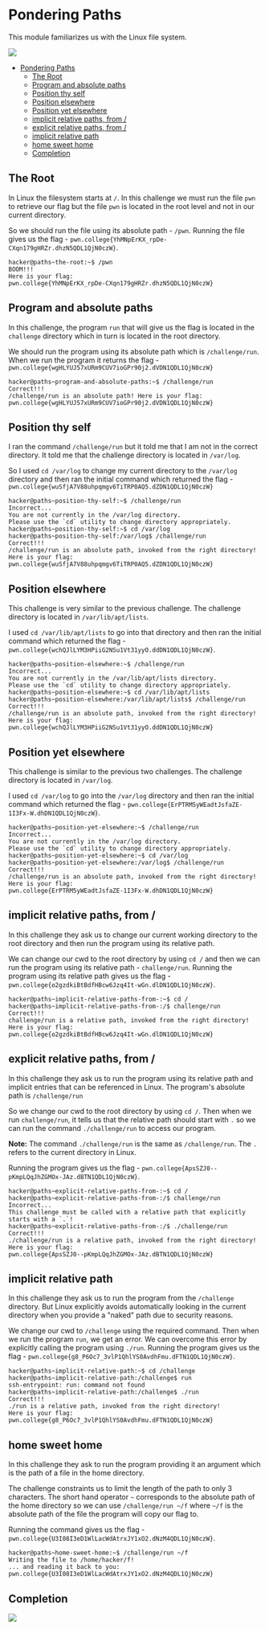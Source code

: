 # Pondering Paths

This module familiarizes us with the Linux file system.

![](https://i.imgur.com/AFklwkH.png)

- [Pondering Paths](#pondering-paths)
  - [The Root](#the-root)
  - [Program and absolute paths](#program-and-absolute-paths)
  - [Position thy self](#position-thy-self)
  - [Position elsewhere](#position-elsewhere)
  - [Position yet elsewhere](#position-yet-elsewhere)
  - [implicit relative paths, from /](#implicit-relative-paths-from-)
  - [explicit relative paths, from /](#explicit-relative-paths-from-)
  - [implicit relative path](#implicit-relative-path)
  - [home sweet home](#home-sweet-home)
  - [Completion](#completion)

## The Root

In Linux the filesystem starts at `/`. In this challenge we must run the file `pwn` to retrieve our flag but the file `pwn` is located in the root level and not in our current directory.

So we should run the file using its absolute path - `/pwn`. Running the file gives us the flag - `pwn.college{YhMNpErKX_rpDe-CXqn179gHRZr.dhzN5QDL1QjN0czW}`.
```
hacker@paths~the-root:~$ /pwn
BOOM!!!
Here is your flag:
pwn.college{YhMNpErKX_rpDe-CXqn179gHRZr.dhzN5QDL1QjN0czW}
```
## Program and absolute paths

In this challenge, the program `run` that will give us the flag is located in the `challenge` directory which in turn is located in the root directory. 

We should run the program using its absolute path which is `/challenge/run`. When we run the program it returns the flag - `pwn.college{wgHLYUJ57xURm9CUV7ioGPr90j2.dVDN1QDL1QjN0czW}`
```
hacker@paths~program-and-absolute-paths:~$ /challenge/run
Correct!!!
/challenge/run is an absolute path! Here is your flag:
pwn.college{wgHLYUJ57xURm9CUV7ioGPr90j2.dVDN1QDL1QjN0czW}

```
## Position thy self

I ran the command `/challenge/run` but it told me that I am not in the correct directory. It told me that the challenge directory is located in `/var/log`.

So I used `cd /var/log` to change my current directory to the `/var/log` directory and then ran the initial command which returned the flag - `pwn.college{wuSfjA7V88uhpqmgv6TiTRP0AQ5.dZDN1QDL1QjN0czW}`
```
hacker@paths~position-thy-self:~$ /challenge/run
Incorrect...
You are not currently in the /var/log directory.
Please use the `cd` utility to change directory appropriately.
hacker@paths~position-thy-self:~$ cd /var/log 
hacker@paths~position-thy-self:/var/log$ /challenge/run
Correct!!!
/challenge/run is an absolute path, invoked from the right directory!
Here is your flag:
pwn.college{wuSfjA7V88uhpqmgv6TiTRP0AQ5.dZDN1QDL1QjN0czW}

```
## Position elsewhere

This challenge is very similar to the previous challenge. The challenge directory is located in `/var/lib/apt/lists`.

I used `cd /var/lib/apt/lists` to go into that directory and then ran the initial command which returned the flag - `pwn.college{wchQJlLYM3HPiiG2NSu1Vt31yyO.ddDN1QDL1QjN0czW}`.
```
hacker@paths~position-elsewhere:~$ /challenge/run
Incorrect...
You are not currently in the /var/lib/apt/lists directory.
Please use the `cd` utility to change directory appropriately.
hacker@paths~position-elsewhere:~$ cd /var/lib/apt/lists
hacker@paths~position-elsewhere:/var/lib/apt/lists$ /challenge/run
Correct!!!
/challenge/run is an absolute path, invoked from the right directory!
Here is your flag:
pwn.college{wchQJlLYM3HPiiG2NSu1Vt31yyO.ddDN1QDL1QjN0czW}
```
## Position yet elsewhere

This challenge is similar to the previous two challenges. The challenge directory is located in `/var/log`.

I used `cd /var/log` to go into the `/var/log` directory and then ran the initial command which returned the flag - `pwn.college{ErPTRM5yWEadtJsfaZE-1I3Fx-W.dhDN1QDL1QjN0czW}`.
```
hacker@paths~position-yet-elsewhere:~$ /challenge/run
Incorrect...
You are not currently in the /var/log directory.
Please use the `cd` utility to change directory appropriately.
hacker@paths~position-yet-elsewhere:~$ cd /var/log
hacker@paths~position-yet-elsewhere:/var/log$ /challenge/run
Correct!!!
/challenge/run is an absolute path, invoked from the right directory!
Here is your flag:
pwn.college{ErPTRM5yWEadtJsfaZE-1I3Fx-W.dhDN1QDL1QjN0czW}
```
## implicit relative paths, from /

In this challenge they ask us to change our current working directory to the root directory and then run the program using its relative path. 

We can change our cwd to the root directory by using `cd /` and then we can run the program using its relative path - `challenge/run`. Running the program using its relative path gives us the flag - `pwn.college{o2gzdkiBtBdfHBcw6Jzq4It-wGn.dlDN1QDL1QjN0czW}`.
```
hacker@paths~implicit-relative-paths-from-:~$ cd /
hacker@paths~implicit-relative-paths-from-:/$ challenge/run
Correct!!!
challenge/run is a relative path, invoked from the right directory!
Here is your flag:
pwn.college{o2gzdkiBtBdfHBcw6Jzq4It-wGn.dlDN1QDL1QjN0czW}
```
## explicit relative paths, from /

In this challenge they ask us to run the program using its relative path and implicit entries that can be referenced in Linux. The program's absolute path is `/challenge/run`

So we change our cwd to the root directory by using `cd /`. Then when we run `challenge/run`, it tells us that the relative path should start with `.` so we can run the command `./challenge/run` to access our program. 

**Note:**
The command `./challenge/run` is the same as `/challenge/run`. The `.` refers to the current directory in Linux.

Running the program gives us the flag - `pwn.college{ApsSZJ0--pKmpLQqJhZGMOx-JAz.dBTN1QDL1QjN0czW}`.
```
hacker@paths~explicit-relative-paths-from-:~$ cd /
hacker@paths~explicit-relative-paths-from-:/$ challenge/run
Incorrect...
This challenge must be called with a relative path that explicitly starts with a `.`!
hacker@paths~explicit-relative-paths-from-:/$ ./challenge/run
Correct!!!
./challenge/run is a relative path, invoked from the right directory!
Here is your flag:
pwn.college{ApsSZJ0--pKmpLQqJhZGMOx-JAz.dBTN1QDL1QjN0czW}
```
## implicit relative path

In this challenge they ask us to run the program from the `/challenge` directory. But Linux explicitly avoids automatically looking in the current directory when you provide a "naked" path due to security reasons.

We change our cwd to `/challenge` using the required command. Then when we run the program `run`, we get an error. We can overcome this error by explicitly calling the program using `./run`. Running the program gives us the flag - `pwn.college{g8_P6Oc7_3vlP1QhlYS0AvdhFmu.dFTN1QDL1QjN0czW}`.
```
hacker@paths~implicit-relative-path:~$ cd /challenge
hacker@paths~implicit-relative-path:/challenge$ run
ssh-entrypoint: run: command not found
hacker@paths~implicit-relative-path:/challenge$ ./run
Correct!!!
./run is a relative path, invoked from the right directory!
Here is your flag:
pwn.college{g8_P6Oc7_3vlP1QhlYS0AvdhFmu.dFTN1QDL1QjN0czW}
```
## home sweet home
In this challenge they ask to run the program providing it an argument which is the path of a file in the home directory. 

The challenge constraints us to limit the length of the path to only 3 characters. The short hand operator `~` corresponds to the absolute path of the home directory so we can use `/challenge/run ~/f` where `~/f` is the absolute path of the file the program will copy our flag to.

Running the command gives us the flag - `pwn.college{U3I08I3eD1WlLacWdAtrxJY1xO2.dNzM4QDL1QjN0czW}`.
```
hacker@paths~home-sweet-home:~$ /challenge/run ~/f
Writing the file to /home/hacker/f!
... and reading it back to you:
pwn.college{U3I08I3eD1WlLacWdAtrxJY1xO2.dNzM4QDL1QjN0czW}
```

## Completion
![](https://i.imgur.com/rmvmv3Q.png)